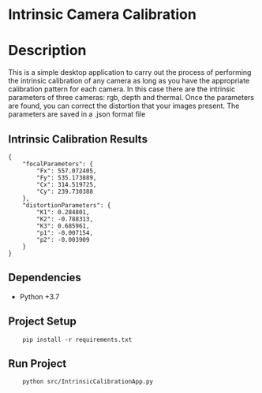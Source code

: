 # **Intrinsic Camera Calibration**

# Description 

This is a simple desktop application to carry out the process of performing the intrinsic calibration of any camera as long as you have the appropriate calibration pattern for each camera. In this case there are the intrinsic parameters of three cameras: rgb, depth and thermal. Once the parameters are found, you can correct the distortion that your images present. The parameters are saved in a .json format file

## Intrinsic Calibration Results
```
{
    "focalParameters": {
        "Fx": 557.072405,
        "Fy": 535.173889,
        "Cx": 314.519725,
        "Cy": 239.730388
    },
    "distortionParameters": {
        "K1": 0.284801,
        "K2": -0.788313,
        "K3": 0.685961,
        "p1": -0.007154,
        "p2": -0.003909
    }
} 
```

## Dependencies

* Python +3.7

## Project Setup

```
    pip install -r requirements.txt
```
## Run Project

```
    python src/IntrinsicCalibrationApp.py
```

